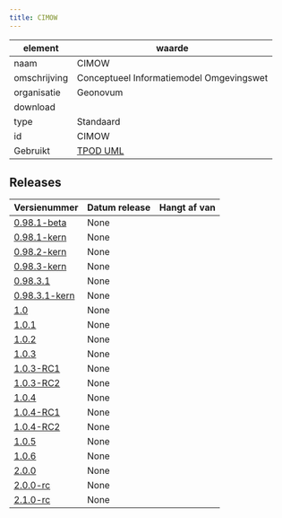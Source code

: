 ```yaml
---
title: CIMOW
---
```


|element|waarde|
|-----|------|
| naam  |CIMOW|
| omschrijving  |Conceptueel Informatiemodel Omgevingswet|
| organisatie  |Geonovum|
| download  | []()|
| type  |Standaard|
| id  |CIMOW|
| Gebruikt|[TPOD UML](https://geonovum.github.io/dso-configuratiemanagement/ci/Geonovum/TPOD-UML)|

## Releases

|Versienummer|Datum release|Hangt af van
|-------|-------|-----|
| [0.98.1-beta](<https://github.com/Geonovum/TPOD/blob/master/CIMOW/CIMOW v0.98.1-beta.pdf>)|None||
| [0.98.1-kern](<https://github.com/Geonovum/TPOD/blob/master/CIMOW/CIMOW v0.98.1-kern.pdf>)|None||
| [0.98.2-kern](<https://github.com/Geonovum/TPOD/blob/master/CIMOW/IMOW v0.98.2-kern.zip>)|None||
| [0.98.3-kern](<https://github.com/Geonovum/TPOD/blob/master/CIMOW/IMOW v0.98.3-kern.zip>)|None||
| [0.98.3.1](<https://github.com/Geonovum/TPOD/blob/master/CIMOW/CIMOW v0.98.3.1.pdf>)|None||
| [0.98.3.1-kern](<https://github.com/Geonovum/TPOD/blob/master/CIMOW/IMOW v0.98.3.1-kern.zip>)|None||
| [1.0](<https://github.com/Geonovum/TPOD/blob/master/CIMOW/IMOW v1.0.zip>)|None||
| [1.0.1](<https://github.com/Geonovum/TPOD/blob/master/CIMOW/CIMOW v1.0.1.pdf>)|None||
| [1.0.2](<https://github.com/Geonovum/TPOD/blob/master/CIMOW/IMOW v1.0.2.zip>)|None||
| [1.0.3](<https://github.com/Geonovum/TPOD/blob/master/CIMOW/CIMOW v1.0.3.pdf>)|None||
| [1.0.3-RC1](<https://github.com/Geonovum/TPOD/blob/master/CIMOW/IMOW v1.0.3-RC1.zip>)|None||
| [1.0.3-RC2](<https://github.com/Geonovum/TPOD/blob/master/CIMOW/IMOW v1.0.3-RC2.zip>)|None||
| [1.0.4](<https://github.com/Geonovum/TPOD/blob/master/CIMOW/CIMOW v1.0.4.pdf>)|None||
| [1.0.4-RC1](<https://github.com/Geonovum/TPOD/blob/master/CIMOW/CIMOW v1.0.4-RC1.pdf>)|None||
| [1.0.4-RC2](<https://github.com/Geonovum/TPOD/blob/master/CIMOW/CIMOW v1.0.4-RC2.pdf>)|None||
| [1.0.5](<https://github.com/Geonovum/TPOD/blob/master/CIMOW/CIMOW v1.0.5.pdf>)|None||
| [1.0.6](<https://github.com/Geonovum/TPOD/blob/master/CIMOW/CIMOW v1.0.6.pdf>)|None||
| [2.0.0](<https://github.com/Geonovum/TPOD/blob/master/CIMOW/CIMOW_v2.0.0.pdf>)|None||
| [2.0.0-rc](<https://github.com/Geonovum/TPOD/blob/master/CIMOW/IMOW v2.0.0-rc.zip>)|None||
| [2.1.0-rc](<https://github.com/Geonovum/TPOD/blob/master/CIMOW/CIMOW_v2.1.0-rc.pdf>)|None||

